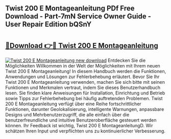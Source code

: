 ## Twist 200 E Montageanleitung PDf Free Download - Part-7mN Service Owner Guide - User Repair Edition bQSnY

# <h2><a href="http://df6s0fx.blite.top/?on=Twist+200+E+Montageanleitung">🔗Download 👉🔴 Twist 200 E Montageanleitung</a></h2>

[![Twist 200 E Montageanleitung new download](https://i.imgur.com/lujVjoI.png)](http://df6s0fx.blite.top/?on=Twist+200+E+Montageanleitung)
Entdecken Sie die Möglichkeiten Willkommen in der Welt der Möglichkeiten mit Ihrem neuen Twist 200 E Montageanleitung! In diesem Handbuch werden die Funktionen, Anwendungen und Lösungen zur Fehlerbehebung erläutert. Bevor Sie Ihr Twist 200 E Montageanleitung verwenden, machen Sie sich bitte mit seinen Funktionen und Merkmalen vertraut, indem Sie dieses Benutzerhandbuch lesen. Sie finden klare Anweisungen für Installation, Einrichtung und Betrieb sowie Tipps zur Fehlerbehebung bei häufig auftretenden Problemen. Twist 200 E Montageanleitung verfügt über eine Reihe fortschrittlicher Funktionen, darunter Geolokalisierung, intelligente Warnungen, anpassbare Designs und Mehrbenutzerzugriff, die alle einfach über die benutzerfreundliche und intuitive Benutzeroberfläche gesteuert werden können. Ihr Feedback ist wichtig, Twist 200 E MontageanleitungD. Wir schätzen Ihren Input und verpflichten uns zu kontinuierlicher Verbesserung.

